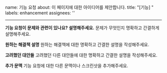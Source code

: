 name: 기능 요청
about: 이 페이지에 대한 아이디어를 제안합니다.
title: "[기능] "
labels: enhancement
assignees: ''

---

**기능 요청이 문제와 관련이 있나요? 설명해주세요.**
문제가 무엇인지 명확하고 간결하게 설명해주세요.

**원하는 해결책 설명**
원하는 해결책에 대한 명확하고 간결한 설명을 작성해주세요.

**고려했던 대안들**
고려했던 다른 대안들에 대한 명확하고 간결한 설명을 작성해주세요.

**추가 문맥**
기능 요청에 대한 다른 문맥이나 스크린샷을 추가해주세요.
